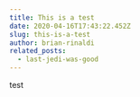 ```yaml
---
title: This is a test
date: 2020-04-16T17:43:22.452Z
slug: this-is-a-test
author: brian-rinaldi
related_posts:
  - last-jedi-was-good
---
```

test